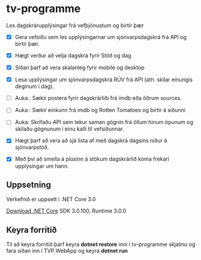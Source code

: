 # tv-programme
Les dagskrárupplýsingar frá vefþjónustum og birtir þær

- [x] Gera vefsíðu sem les upplýsingarnar um sjónvarpsdagskrá frá API og birtir þær.
- [x] Hægt verður að velja dagskrá fyrir Stöð og dag
- [x] Síðan þarf að vera skalanleg fyrir mobile og desktop
- [x] Lesa upplýsingar um sjónvarpsdagskrá RÚV frá API (ath. skilar einungis deginum í dag).
- [ ] Auka : Sækir postera fyrir dagskrárliði frá imdb eða öðrum sources.
- [ ] Auka : Sækir einkunn frá imdb og Rotten Tomatoes og birtir á síðunni
- [ ] Auka: Skrifaðu API sem tekur saman gögnin frá öllum hinum öpunum og skilaðu gögnunum í einu kalli til vefsíðunnar.
- [x] Hægt þarf að vera að sjá lista af með dagskrá dagsins niður á sjónvarpstöð.
- [x] Með því að smella á plúsinn á stökum dagskrárlið koma frekari upplýsingar um hann.


## Uppsetning

Verkefnið er uppsett í .NET Core 3.0

[Download .NET Core](https://dotnet.microsoft.com/download/dotnet-core/3.0)
SDK 3.0.100, Runtime 3.0.0

## Keyra forritið

Til að keyra forritið þarf keyra **dotnet restore** inni í tv-programme skjalinu og fara síðan inn í TVP.WebApp og keyra **dotnet run**
